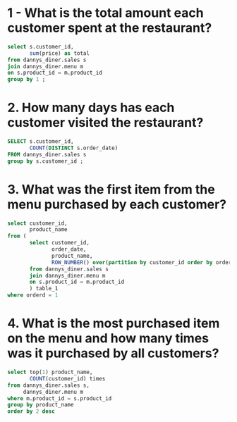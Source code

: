 # 1 - What is the total amount each customer spent at the restaurant?

```sql
select s.customer_id,
       sum(price) as total 
from dannys_diner.sales s
join dannys_diner.menu m
on s.product_id = m.product_id
group by 1 ;
```

# 2. How many days has each customer visited the restaurant?
```sql
SELECT s.customer_id,
       COUNT(DISTINCT s.order_date)
FROM dannys_diner.sales s
group by s.customer_id ;
```

# 3. What was the first item from the menu purchased by each customer?
```sql
select customer_id,
       product_name 
from ( 
       select customer_id,
              order_date,
              product_name,
              ROW_NUMBER() over(partition by customer_id order by order_date ) as orderd
       from dannys_diner.sales s
       join dannys_diner.menu m
       on s.product_id = m.product_id 
       ) table_1
where orderd = 1
```

# 4. What is the most purchased item on the menu and how many times was it purchased by all customers?
```sql
select top(1) product_name, 
       COUNT(customer_id) times 
from dannys_diner.sales s,
     dannys_diner.menu m
where m.product_id = s.product_id
group by product_name
order by 2 desc
```














































